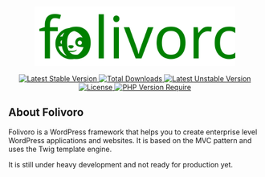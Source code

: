 <p align="center">
    <a href="https://folivoro.com" target="_blank">
        <img src="https://raw.githubusercontent.com/folivoro/art/main/folivoro-logo-green.svg" width="400" alt="Folivoro Logo">
    </a>
</p>

<p align="center">
    <a href="https://packagist.org/packages/folivoro/framework">
        <img src="http://poser.pugx.org/folivoro/framework/v" alt="Latest Stable Version">
    </a>
    <a href="https://packagist.org/packages/folivoro/framework">
        <img src="http://poser.pugx.org/folivoro/framework/downloads" alt="Total Downloads">
    </a>
    <a href="https://packagist.org/packages/folivoro/framework">
        <img src="http://poser.pugx.org/folivoro/framework/v/unstable" alt="Latest Unstable Version">
    </a>
    <a href="https://packagist.org/packages/folivoro/framework">
        <img src="http://poser.pugx.org/folivoro/framework/license" alt="License">
    </a>
    <a href="https://packagist.org/packages/folivoro/framework">
        <img src="http://poser.pugx.org/folivoro/framework/require/php" alt="PHP Version Require">
    </a>
</p>

## About Folivoro

Folivoro is a WordPress framework that helps you to create enterprise level WordPress applications and websites. It is
based on the MVC pattern and uses the Twig template engine.

It is still under heavy development and not ready for production yet.
